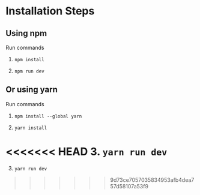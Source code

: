 # Installation Steps

## Using npm

Run commands

1. `npm install`

2. `npm run dev`

## Or using yarn

Run commands

1. `npm install --global yarn`

2. `yarn install`

<<<<<<< HEAD
3. `yarn run dev`
=======
3) ```yarn run dev```
>>>>>>> 9d73ce7057035834953afb4dea757d58107a53f9
